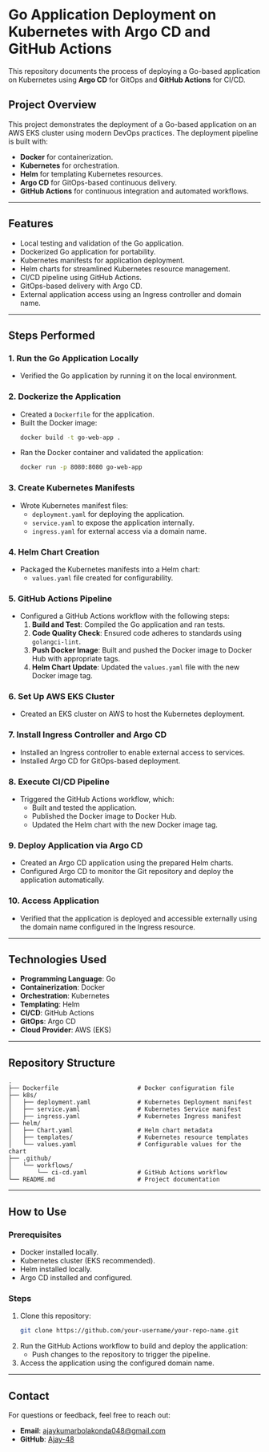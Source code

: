 # Go Application Deployment on Kubernetes with Argo CD and GitHub Actions

This repository documents the process of deploying a Go-based application on Kubernetes using **Argo CD** for GitOps and **GitHub Actions** for CI/CD.

## Project Overview

This project demonstrates the deployment of a Go-based application on an AWS EKS cluster using modern DevOps practices. The deployment pipeline is built with:
- **Docker** for containerization.
- **Kubernetes** for orchestration.
- **Helm** for templating Kubernetes resources.
- **Argo CD** for GitOps-based continuous delivery.
- **GitHub Actions** for continuous integration and automated workflows.

---

## Features

- Local testing and validation of the Go application.
- Dockerized Go application for portability.
- Kubernetes manifests for application deployment.
- Helm charts for streamlined Kubernetes resource management.
- CI/CD pipeline using GitHub Actions.
- GitOps-based delivery with Argo CD.
- External application access using an Ingress controller and domain name.

---

## Steps Performed

### 1. Run the Go Application Locally
- Verified the Go application by running it on the local environment.

### 2. Dockerize the Application
- Created a `Dockerfile` for the application.
- Built the Docker image:
  ```bash
  docker build -t go-web-app .
  ```
- Ran the Docker container and validated the application:
  ```bash
  docker run -p 8080:8080 go-web-app
  ```

### 3. Create Kubernetes Manifests
- Wrote Kubernetes manifest files:
  - `deployment.yaml` for deploying the application.
  - `service.yaml` to expose the application internally.
  - `ingress.yaml` for external access via a domain name.

### 4. Helm Chart Creation
- Packaged the Kubernetes manifests into a Helm chart:
  - `values.yaml` file created for configurability.

### 5. GitHub Actions Pipeline
- Configured a GitHub Actions workflow with the following steps:
  1. **Build and Test**: Compiled the Go application and ran tests.
  2. **Code Quality Check**: Ensured code adheres to standards using `golangci-lint`.
  3. **Push Docker Image**: Built and pushed the Docker image to Docker Hub with appropriate tags.
  4. **Helm Chart Update**: Updated the `values.yaml` file with the new Docker image tag.

### 6. Set Up AWS EKS Cluster
- Created an EKS cluster on AWS to host the Kubernetes deployment.

### 7. Install Ingress Controller and Argo CD
- Installed an Ingress controller to enable external access to services.
- Installed Argo CD for GitOps-based deployment.

### 8. Execute CI/CD Pipeline
- Triggered the GitHub Actions workflow, which:
  - Built and tested the application.
  - Published the Docker image to Docker Hub.
  - Updated the Helm chart with the new Docker image tag.

### 9. Deploy Application via Argo CD
- Created an Argo CD application using the prepared Helm charts.
- Configured Argo CD to monitor the Git repository and deploy the application automatically.

### 10. Access Application
- Verified that the application is deployed and accessible externally using the domain name configured in the Ingress resource.

---

## Technologies Used

- **Programming Language**: Go
- **Containerization**: Docker
- **Orchestration**: Kubernetes
- **Templating**: Helm
- **CI/CD**: GitHub Actions
- **GitOps**: Argo CD
- **Cloud Provider**: AWS (EKS)

---

## Repository Structure

```
.
├── Dockerfile                      # Docker configuration file
├── k8s/
│   ├── deployment.yaml             # Kubernetes Deployment manifest
│   ├── service.yaml                # Kubernetes Service manifest
│   ├── ingress.yaml                # Kubernetes Ingress manifest
├── helm/
│   ├── Chart.yaml                  # Helm chart metadata
│   ├── templates/                  # Kubernetes resource templates
│   └── values.yaml                 # Configurable values for the chart
├── .github/
│   └── workflows/
│       └── ci-cd.yaml              # GitHub Actions workflow
└── README.md                       # Project documentation
```

---

## How to Use

### Prerequisites
- Docker installed locally.
- Kubernetes cluster (EKS recommended).
- Helm installed locally.
- Argo CD installed and configured.

### Steps
1. Clone this repository:
   ```bash
   git clone https://github.com/your-username/your-repo-name.git
   ```
2. Run the GitHub Actions workflow to build and deploy the application:
   - Push changes to the repository to trigger the pipeline.
3. Access the application using the configured domain name.

---

## Contact

For questions or feedback, feel free to reach out:
- **Email**: ajaykumarbolakonda048@gmail.com
- **GitHub**: [Ajay-48](https://github.com/Ajay-48)
